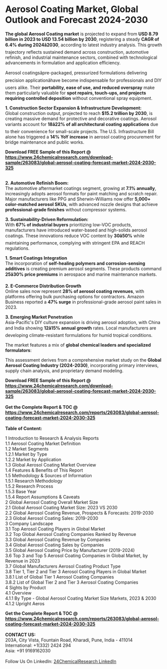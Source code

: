 <h1>Aerosol Coating Market, Global Outlook and Forecast 2024-2030</h1><p><strong>The global Aerosol Coating market</strong> is projected to expand from <strong>USD 8.79 billion in 2023 to USD 13.54 billion by 2030</strong>, registering a steady <strong>CAGR of 6.4% during 2024â2030</strong>, according to latest industry analysis. This growth trajectory reflects sustained demand across construction, automotive refinish, and industrial maintenance sectors, combined with technological advancements in formulation and application efficiency.</p><p>Aerosol coatingsâpre-packaged, pressurized formulations delivering precision applicationâhave become indispensable for professionals and DIY users alike. Their <strong>portability, ease of use, and reduced overspray</strong> make them particularly valuable for <strong>spot repairs, touch-ups, and projects requiring controlled deposition</strong> without conventional spray equipment.</p><p><strong>1. Construction Sector Expansion &amp; Infrastructure Development:</strong><br>
Global construction output, projected to reach <strong>$15.2 trillion by 2030</strong>, is creating massive demand for protective and decorative coatings. Aerosol variants account for <strong>18â22% of all architectural coating applications</strong> due to their convenience for small-scale projects. The U.S. Infrastructure Bill alone has triggered a <strong>14% YoY increase</strong> in aerosol coating procurement for bridge maintenance and public works.</p><div><b>Download FREE Sample of this Report @ 
            <a href="https://www.24chemicalresearch.com/download-sample/263083/global-aerosol-coating-forecast-market-2024-2030-325">
            https://www.24chemicalresearch.com/download-sample/263083/global-aerosol-coating-forecast-market-2024-2030-325</a></b></div><br><p><strong>2. Automotive Refinish Boom:</strong><br>
The automotive aftermarket coatings segment, growing at <strong>7.1% annually</strong>, increasingly adopts aerosol formats for paint matching and scratch repair. Major manufacturers like PPG and Sherwin-Williams now offer <strong>5,000+ color-matched aerosol SKUs</strong>, with advanced nozzle designs that achieve <strong>professional-grade finishes</strong> without compressor systems.</p><p><strong>3. Sustainability-Driven Reformulation:</strong><br>
With <strong>67% of industrial buyers</strong> prioritizing low-VOC products, manufacturers have introduced water-based and high-solids aerosol coatings. These innovations reduce VOC content by <strong>30â50%</strong> while maintaining performance, complying with stringent EPA and REACH regulations.</p><p><strong>1. Smart Coatings Integration</strong><br>
The incorporation of <strong>self-healing polymers and corrosion-sensing additives</strong> is creating premium aerosol segments. These products command <strong>25â30% price premiums</strong> in aerospace and marine maintenance markets.</p><p><strong>2. E-Commerce Distribution Growth</strong><br>
Online sales now represent <strong>28% of aerosol coating revenues</strong>, with platforms offering bulk purchasing options for contractors. Amazon Business reported a <strong>47% surge</strong> in professional-grade aerosol paint sales in 2023.</p><p><strong>3. Emerging Market Penetration</strong><br>
Asia-Pacific's DIY culture expansion is driving aerosol adoption, with China and India showing <strong>12â15% annual growth</strong> rates. Local manufacturers are developing climate-resistant formulations for humid tropical conditions.</p><p>The market features a mix of <strong>global chemical leaders and specialized formulators</strong>:</p><p>This assessment derives from a comprehensive market study on the <strong>Global Aerosol Coating Industry (2024-2030)</strong>, incorporating primary interviews, supply chain analysis, and proprietary demand modeling.</p><div><b>Download FREE Sample of this Report @ 
            <a href="https://www.24chemicalresearch.com/download-sample/263083/global-aerosol-coating-forecast-market-2024-2030-325">
            https://www.24chemicalresearch.com/download-sample/263083/global-aerosol-coating-forecast-market-2024-2030-325</a></b></div><br><div><b>Get the Complete Report & TOC @ 
            <a href="https://www.24chemicalresearch.com/reports/263083/global-aerosol-coating-forecast-market-2024-2030-325">
            https://www.24chemicalresearch.com/reports/263083/global-aerosol-coating-forecast-market-2024-2030-325</a></b></div><br>
            <b>Table of Content:</b><p>1 Introduction to Research & Analysis Reports<br />
    1.1 Aerosol Coating Market Definition<br />
    1.2 Market Segments<br />
        1.2.1 Market by Type<br />
        1.2.2 Market by Application<br />
    1.3 Global Aerosol Coating Market Overview<br />
    1.4 Features & Benefits of This Report<br />
    1.5 Methodology & Sources of Information<br />
        1.5.1 Research Methodology<br />
        1.5.2 Research Process<br />
        1.5.3 Base Year<br />
        1.5.4 Report Assumptions & Caveats<br />
2 Global Aerosol Coating Overall Market Size<br />
    2.1 Global Aerosol Coating Market Size: 2023 VS 2030<br />
    2.2 Global Aerosol Coating Revenue, Prospects & Forecasts: 2019-2030<br />
    2.3 Global Aerosol Coating Sales: 2019-2030<br />
3 Company Landscape<br />
    3.1 Top Aerosol Coating Players in Global Market<br />
    3.2 Top Global Aerosol Coating Companies Ranked by Revenue<br />
    3.3 Global Aerosol Coating Revenue by Companies<br />
    3.4 Global Aerosol Coating Sales by Companies<br />
    3.5 Global Aerosol Coating Price by Manufacturer (2019-2024)<br />
    3.6 Top 3 and Top 5 Aerosol Coating Companies in Global Market, by Revenue in 2023<br />
    3.7 Global Manufacturers Aerosol Coating Product Type<br />
    3.8 Tier 1, Tier 2 and Tier 3 Aerosol Coating Players in Global Market<br />
        3.8.1 List of Global Tier 1 Aerosol Coating Companies<br />
        3.8.2 List of Global Tier 2 and Tier 3 Aerosol Coating Companies<br />
4 Sights by Product<br />
    4.1 Overview<br />
        4.1.1 By Type - Global Aerosol Coating Market Size Markets, 2023 & 2030<br />
        4.1.2 Upright Aeros</p><div><b>Get the Complete Report & TOC @ 
            <a href="https://www.24chemicalresearch.com/reports/263083/global-aerosol-coating-forecast-market-2024-2030-325">
            https://www.24chemicalresearch.com/reports/263083/global-aerosol-coating-forecast-market-2024-2030-325</a></b></div><br><b>CONTACT US:</b><br>
            203A, City Vista, Fountain Road, Kharadi, Pune, India - 411014<br>
            International: +1(332) 2424 294<br>
            Asia: +91 9169162030 <br><br>
            Follow Us On LinkedIn: <a href="https://www.linkedin.com/company/24chemicalresearch/">24ChemicalResearch LinkedIn</a>